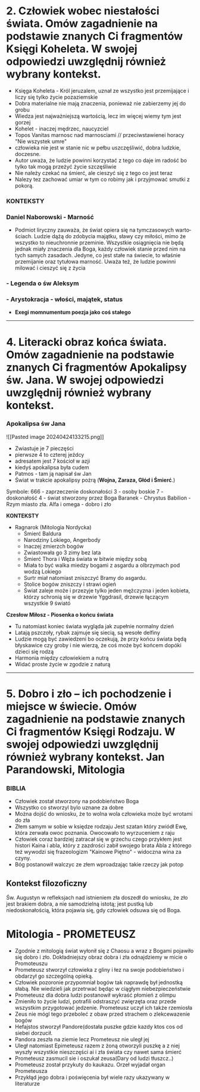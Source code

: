 # 2. **Człowiek wobec niestałości świata. Omów zagadnienie na podstawie znanych Ci fragmentów Księgi Koheleta. W swojej odpowiedzi uwzględnij również wybrany kontekst.**


- Księga Koheleta - Król jeruzalem, uznał ze wszystko jest przemijające i liczy się tylko życie pozaziemskie
- Dobra materialne nie mają znaczenia, ponieważ nie zabierzemy jej do grobu
- Wiedza jest najważniejszą wartością, lecz im więcej wiemy tym jest gorzej
- Kohelet - inaczej mędrzec, naucyzciel
- Topos Vanitas  marnosc nad marnosciami // przeciwstawienei  horacy  "Nie wszystek umre"
- człowieka nie jest w stanie nic w pełbu uszczęśliwić, dobra ludzkie, doczesne. 
- Autor uważa, że ludzie powinni korzystać z tego co daje im radość bo tylko tak mogą przeżyć życie szczęśliwie
- Nie należy czekać na śmierć, ale cieszyć się z tego co jest teraz
- Nalezy tez zachować umiar w tym co robimy jak i przyjmować smutki z pokorą.
### KONTEKSTY
### Daniel Naborowski - Marność
-  Pod­miot li­rycz­ny za­uwa­ża, że świat opie­ra się na tym­cza­so­wych war­to­ściach. Lu­dzie dążą do zdo­bycia ma­jąt­ku, sła­wy czy mi­ło­ści, mimo że wszyst­ko to nie­uchron­nie prze­mi­nie. Wszyst­kie osią­gnię­cia nie będą jed­nak mia­ły zna­cze­nia dla Boga, każ­dy czło­wiek sta­nie przed nim na tych sa­mych za­sa­dach. Je­dy­ne, co jest sta­łe na świe­cie, to wła­śnie prze­mi­ja­nie oraz ty­tu­ło­wa mar­ność.  Uważa też, że ludzie powinni milować i cieszyć się z życia
### - Legenda o św Aleksym
### - Arystokracja - włości, majątek, status

- **Exegi momnumentum poezja jako coś stałego**


___

# 4. Literacki obraz końca świata. Omów zagadnienie na podstawie znanych Ci fragmentów Apokalipsy św. Jana. W swojej odpowiedzi uwzględnij również wybrany kontekst.

### Apokalipsa św Jana

![[Pasted image 20240424133215.png]]
- Zwiastuje je 7 pieczęści
- pierwsze 4 to czterej jeźdcy 
- adresatem jest 7 kościoł w azji
- kiedyś apokalipsa była cudem
- Patmos - tam ją napisał św Jan
- Świat w trakcie apokalipsy pożrą (**Wojna, Zaraza, Głód i Śmierć**.)

Symbole:
666 - zaprzeczenie doskonałości
3 - osoby boskie
7 - doskonałość
4 - świat stworzony przez Boga
Baranek - Chrystus 
Babilion - Rzym miasto zła.
Alfa i omega - dobro  i zło

**KONTEKSTY**
- Ragnarok (Mitologia Nordycka)
	- Śmierć Baldura
	- Narodziny Lokiego, Angerbody
	- Inaczej zmierzch bogów
	- Zwiastowała go 3 zimy bez lata
	- Śmierć Thora i Węża świata w bitwie między sobą
	- Miała to być walka miedzy bogami z asgardu a olbrzymach pod wodzą Lokiego
	- Surtr miał natomiast zniszczyć Bramy do asgardu. 
	- Stolice bogów zniszczy i strawi ogień
	- Świat zaleje może i przezyje tylko jeden mężczyzna i jeden kobieta, którzy schronią się w drzewie Yggdrasil, drzewie łączącym wszystkie 9 świató

**Czesłow Miłosz - Piosenka o końcu świata**
- Tu natomiast koniec świata wygląda jak zupełnie normalny dzień
- Latają pszczoły, rybak zajmuje się siecią, są wesołe delfiny
- Ludzie mogą być zawiedzeni bo oczekują, że przy końcu świata będą błyskawice czy groby i nie wierzą, że coś może być końcem dopóki dzieci się rodzą
- Harmonia między człowiekiem a nutrą
- Widać proste życie w zgodzie z naturą

___

# 5. Dobro i zło – ich pochodzenie i miejsce w świecie. Omów zagadnienie na podstawie znanych Ci fragmentów Księgi Rodzaju. W swojej odpowiedzi uwzględnij również wybrany kontekst. Jan Parandowski, Mitologia

### **BIBLIA**
- Człowiek został stworzony na podobieństwo Boga
- Wszystko co stworzyl bylo uznane za dobre
- Można dojść do wniosku, że to wolna wola człowieka może być wrotami do zła 
- Złem samym w sobie w księdze rodzaju Jest szatan który zwiódł Ewę, która zerwała owoc poznania. Owocowało to wyrzuceniem z raju
- Człowiek coraz bardziej zatracał się w grzechu czego przykłem jest histori Kaina i abla, który
  z zazdrości zabił swojego brata Abla  z którego też wywodzi się frazeologizm "Kainowe Piętno" - widoczna wina za czyny.
- Bóg postanowił walczyc ze złem wproadzając takie rzeczy jak potop

## **Kontekst filozoficzny**  
Św. Augustyn w refleksjach nad istnieniem zła doszedł do wniosku, że zło jest brakiem dobra, a nie samodzielną istotą; jest pustką lub niedoskonałością, która pojawia się, gdy człowiek odsuwa się od Boga.

# **Mitologia**  - **PROMETEUSZ**
- Zgodnie z mitologią świat wyłonił się z Chaosu a wraz z Bogami pojawiło się dobro i zło. Dokładniejszy obraz dobra i zła odnajdziemy w micie o Promoteuszu
- Prometeusz stworzył człowieka z gliny i łez na swoje podobieństwo i obdarzył go szczególną opieką. 
- Człowiek pozoronie przypomniał bogów tak naprawdę był jednostką słabą. Nie wiedzieli jak przetrwać będąc w ciągłym niebezpieczeństwie
- Prometeusz dla dobra ludzi postanowił wykraść płomień z olimpu
- Zmieniło  to życie ludzi, potrafili odstraszyć zwięrzęta oraz  przede wszystkim przygotować jedzenie. Prometeusz uczył ich także rzemiosła
- Zeus nie mógl tego  przeboleć z obaw przed strachem o zlekcewazenie bogów
- Hefajstos stworzył Pandore(dostała puszke gdzie kazdy ktos cos od siebei dorzucił.
- Pandora zeszła na ziemie lecz Prometeusz nie uległ jej
- Uległ natomiast  Epimeteusz razem z żoną otworzyli puszkę a z niej wyszły wszystkie nieszczęści ai i zła świata czy nawet sama śmierć
- Prometeusz zasmucil sie i oszukał zeusa(Dary od ludzi tłuszcz..)
- Prometeusz został przykuty do kaukazu. Orzeł wyjadał organ Prometeusza
- Przykłąd jego dobra i poświęcenia był wiele razy ukazywany w literaturze